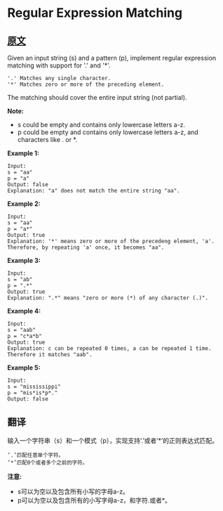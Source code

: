 # Regular Expression Matching

## [原文](https://leetcode.com/problems/regular-expression-matching/)

Given an input string (s) and a pattern (p), implement regular expression matching with support for '.' and '*'.

``` text
'.' Matches any single character.
'*' Matches zero or more of the preceding element.
```

The matching should cover the entire input string (not partial).

**Note:**

+ s could be empty and contains only lowercase letters a-z.
+ p could be empty and contains only lowercase letters a-z, and characters like . or *.

**Example 1:**

``` text
Input:
s = "aa"
p = "a"
Output: false
Explanation: "a" does not match the entire string "aa".
```

**Example 2:**

``` text
Input:
s = "aa"
p = "a*"
Output: true
Explanation: '*' means zero or more of the precedeng element, 'a'. Therefore, by repeating 'a' once, it becomes "aa".
```

**Example 3:**

``` text
Input:
s = "ab"
p = ".*"
Output: true
Explanation: ".*" means "zero or more (*) of any character (.)".
```

**Example 4:**

``` text
Input:
s = "aab"
p = "c*a*b"
Output: true
Explanation: c can be repeated 0 times, a can be repeated 1 time. Therefore it matches "aab".
```

**Example 5:**

``` text
Input:
s = "mississippi"
p = "mis*is*p*."
Output: false
```

## 翻译

输入一个字符串（s）和一个模式（p），实现支持‘.’或者‘*’的正则表达式匹配。

``` text
‘.’匹配任意单个字符。
‘*’匹配0个或者多个之前的字符。
```

**注意:**

+ s可以为空以及包含所有小写的字母a-z。
+ p可以为空以及包含所有的小写字母a-z，和字符.或者*。

